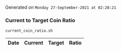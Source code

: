 Generated on `Monday 27-September-2021 at 02:28:21`

### Current to Target Coin Ratio
`current_coin_ratio.sh`

Date|Current|Target|Ratio
---|---|---|---
